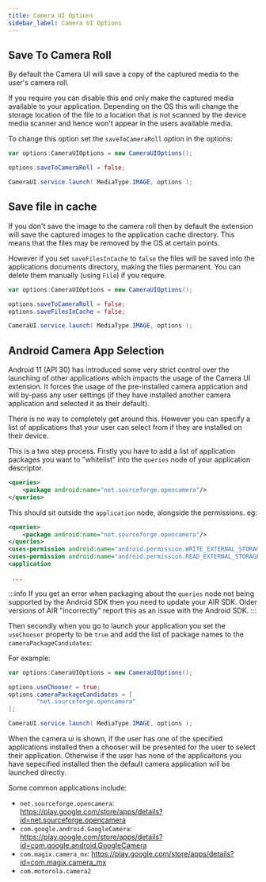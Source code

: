 ```yaml
---
title: Camera UI Options
sidebar_label: Camera UI Options
---
```


## Save To Camera Roll

By default the Camera UI will save a copy of the captured media to the user's camera roll.

If you require you can disable this and only make the captured media available to your application.
Depending on the OS this will change the storage location of the file to a location that is not
scanned by the device media scanner and hence won't appear in the users available media.

To change this option set the `saveToCameraRoll` option in the options:

```actionscript
var options:CameraUIOptions = new CameraUIOptions();

options.saveToCameraRoll = false;

CameraUI.service.launch( MediaType.IMAGE, options );
```

## Save file in cache

If you don't save the image to the camera roll then by default the extension will save the captured images to the application cache directory. This means that the files may be removed by the OS at certain points.

However if you set `saveFilesInCache` to `false` the files will be saved into the applications documents directory, making the files permanent. You can delete them manually (using `File`) if you require.

```actionscript
var options:CameraUIOptions = new CameraUIOptions();

options.saveToCameraRoll = false;
options.saveFilesInCache = false;

CameraUI.service.launch( MediaType.IMAGE, options );
```

## Android Camera App Selection

Android 11 (API 30) has introduced some very strict control over the launching of other applications which impacts the usage of the Camera UI extension. It forces the usage of the pre-installed camera application and will by-pass any user settings (if they have installed another camera application and selected it as their default).

There is no way to completely get around this. However you can specify a list of applications that your user can select from if they are installed on their device.

This is a two step process. Firstly you have to add a list of application packages you want to "whitelist" into the `queries` node of your application descriptor.

```xml
<queries>
	<package android:name="net.sourceforge.opencamera"/>
</queries>
```

This should sit outside the `application` node, alongside the permissions. eg:

```xml
<queries>
	<package android:name="net.sourceforge.opencamera"/>
</queries>
<uses-permission android:name="android.permission.WRITE_EXTERNAL_STORAGE"/>
<uses-permission android:name="android.permission.READ_EXTERNAL_STORAGE"/>
<application

 ...

```

:::info
If you get an error when packaging about the `queries` node not being supported by the Android SDK then you need to update your AIR SDK.
Older versions of AIR "incorrectly" report this as an issue with the Android SDK.
:::

Then secondly when you go to launch your application you set the `useChooser` property to be `true` and add the list of package names to the `cameraPackageCandidates`:

For example:

```actionscript
var options:CameraUIOptions = new CameraUIOptions();

options.useChooser = true;
options.cameraPackageCandidates = [
		"net.sourceforge.opencamera"
];

CameraUI.service.launch( MediaType.IMAGE, options );
```

When the camera ui is shown, if the user has one of the specified applications installed then a chooser will be presented for the user to select their application. Otherwise if the user has none of the applicaitons you have sepecified installed then the default camera application will be launched directly.

Some common applications include:

- `net.sourceforge.opencamera`: https://play.google.com/store/apps/details?id=net.sourceforge.opencamera
- `com.google.android.GoogleCamera`: https://play.google.com/store/apps/details?id=com.google.android.GoogleCamera
- `com.magix.camera_mx`: https://play.google.com/store/apps/details?id=com.magix.camera_mx
- `com.motorola.camera2`
